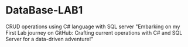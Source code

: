 # DataBase-LAB1
CRUD operations using C# language with SQL server
"Embarking on my First Lab journey on GitHub: Crafting current operations with C# and SQL Server for a data-driven adventure!"
